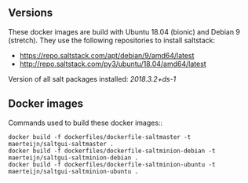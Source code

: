 Versions
--------
These docker images are build with Ubuntu 18.04 (bionic) and Debian 9 (stretch). They use the following repositories to install saltstack:
- https://repo.saltstack.com/apt/debian/9/amd64/latest
- http://repo.saltstack.com/py3/ubuntu/18.04/amd64/latest

Version of all salt  packages installed: *2018.3.2+ds-1*

Docker images
-------------
Commands used to build these docker images::

    docker build -f dockerfiles/dockerfile-saltmaster -t maerteijn/saltgui-saltmaster .
    docker build -f dockerfiles/dockerfile-saltminion-debian -t maerteijn/saltgui-saltminion-debian .
    docker build -f dockerfiles/dockerfile-saltminion-ubuntu -t maerteijn/saltgui-saltminion-ubuntu .

